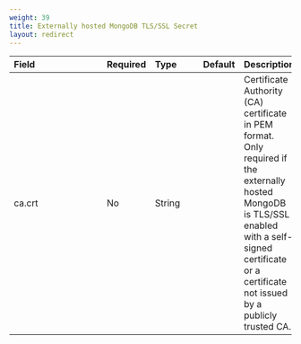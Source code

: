 ```yaml
---
weight: 39
title: Externally hosted MongoDB TLS/SSL Secret
layout: redirect
---
```


|<div style="width:150px">Field</div>|Required|<div style="width:70px">Type</div>|Default|Description|
|:---|:---|:---|:---|:---|
|ca.crt|No|String||Certificate Authority (CA) certificate in PEM format. Only required if the externally hosted MongoDB is TLS/SSL enabled with a self-signed certificate or a certificate not issued by a publicly trusted CA.
